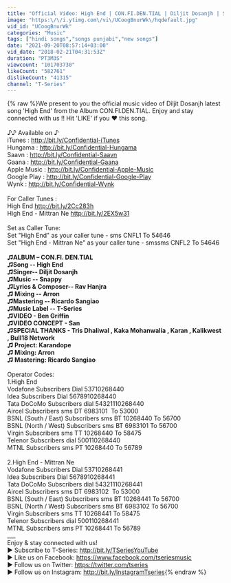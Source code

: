 ```yaml
---
title: "Official Video: High End | CON.FI.DEN.TIAL | Diljit Dosanjh | Song 2018"
image: "https:\/\/i.ytimg.com\/vi\/UCoogBnurWk\/hqdefault.jpg"
vid_id: "UCoogBnurWk"
categories: "Music"
tags: ["hindi songs","songs punjabi","new songs"]
date: "2021-09-20T08:57:14+03:00"
vid_date: "2018-02-21T04:31:53Z"
duration: "PT3M3S"
viewcount: "101703730"
likeCount: "582761"
dislikeCount: "41315"
channel: "T-Series"
---
```

{% raw %}We present to you the official music video of  Diljit Dosanjh latest song 'High End' from the Album CON.FI.DEN.TIAL. Enjoy and stay connected with us !! Hit 'LIKE' if you ♥ this song.<br /><br />♪♪ Available on ♪<br />iTunes : <a rel="nofollow" target="blank" href="http://bit.ly/Confidential-iTunes">http://bit.ly/Confidential-iTunes</a><br />Hungama : <a rel="nofollow" target="blank" href="http://bit.ly/Confidential-Hungama">http://bit.ly/Confidential-Hungama</a><br />Saavn : <a rel="nofollow" target="blank" href="http://bit.ly/Confidential-Saavn">http://bit.ly/Confidential-Saavn</a><br />Gaana : <a rel="nofollow" target="blank" href="http://bit.ly/Confidential-Gaana">http://bit.ly/Confidential-Gaana</a><br />Apple Music : <a rel="nofollow" target="blank" href="http://bit.ly/Confidential-Apple-Music">http://bit.ly/Confidential-Apple-Music</a><br />Google Play : <a rel="nofollow" target="blank" href="http://bit.ly/Confidential-Google-Play">http://bit.ly/Confidential-Google-Play</a><br />Wynk : <a rel="nofollow" target="blank" href="http://bit.ly/Confidential-Wynk">http://bit.ly/Confidential-Wynk</a><br /><br />For  Caller Tunes :<br />High End <a rel="nofollow" target="blank" href="http://bit.ly/2Cc283h">http://bit.ly/2Cc283h</a><br />High End  -  Mittran Ne <a rel="nofollow" target="blank" href="http://bit.ly/2EX5w31">http://bit.ly/2EX5w31</a><br /><br />Set as Caller Tune:<br />Set &quot;High End&quot; as your caller tune - sms CNFL1 To 54646<br />Set &quot;High End  -  Mittran Ne&quot; as your caller tune - smssms CNFL2 To 54646<br />________________________________________<br />♫ALBUM – CON.FI. DEN.TIAL<br />♫Song -- High End <br />♫Singer--  Diljit Dosanjh<br />♫Music --  Snappy<br />♫Lyrics &amp; Composer--  Rav Hanjra<br />♫ Mixing -- Arron<br />♫Mastering -- Ricardo Sangiao<br />♫Music Label -- T-Series <br />♫VIDEO - Ben Griffin<br />♫VIDEO CONCEPT - San  <br />♫SPECIAL THANKS - Tris Dhaliwal , Kaka Mohanwalia , Karan , Kalikwest , Bull18 Network<br />♫ Project: Karandope<br />♫ Mixing: Arron<br />♫ Mastering: Ricardo Sangiao<br />________________________________________<br />Operator Codes: <br />1.High End<br />Vodafone Subscribers Dial 53710268440<br />Idea Subscribers Dial 5678910268440<br />Tata DoCoMo Subscribers dial 54321110268440<br />Aircel Subscribers sms DT 6983101  To 53000<br />BSNL (South / East) Subscribers sms BT 10268440 To 56700<br />BSNL (North / West) Subscribers sms BT 6983101 To 56700<br />Virgin Subscribers sms TT 10268440 To 58475<br />Telenor Subscribers dial 500110268440<br />MTNL Subscribers sms PT 10268440 To 56789<br /><br />2.High End  -  Mittran Ne<br />Vodafone Subscribers Dial 53710268441<br />Idea Subscribers Dial 5678910268441<br />Tata DoCoMo Subscribers dial 54321110268441<br />Aircel Subscribers sms DT 6983102  To 53000<br />BSNL (South / East) Subscribers sms BT 10268441 To 56700<br />BSNL (North / West) Subscribers sms BT 6983102 To 56700<br />Virgin Subscribers sms TT 10268441 To 58475<br />Telenor Subscribers dial 500110268441<br />MTNL Subscribers sms PT 10268441 To 56789<br />___<br />Enjoy &amp; stay connected with us!<br />► Subscribe to T-Series: <a rel="nofollow" target="blank" href="http://bit.ly/TSeriesYouTube">http://bit.ly/TSeriesYouTube</a><br />► Like us on Facebook: <a rel="nofollow" target="blank" href="https://www.facebook.com/tseriesmusic">https://www.facebook.com/tseriesmusic</a><br />► Follow us on Twitter: <a rel="nofollow" target="blank" href="https://twitter.com/tseries">https://twitter.com/tseries</a><br />► Follow us on Instagram: <a rel="nofollow" target="blank" href="http://bit.ly/InstagramTseries">http://bit.ly/InstagramTseries</a>{% endraw %}
